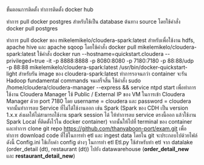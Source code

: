 ขั้นตอนการติดตั้ง
ทำการติดตั้ง docker hub 

ทำการ pull docker postgres  สำหรับใช้เป็น   database ต้นทาง source โดยใช้คำสั่ง  docker pull postgres

ทำการ pull docker ของ mikelemikelo/cloudera-spark:latest สำหรับเพื่อใช้งาน  hdfs, apache hive และ apache sqoop โดยใช้คำสั่ง docker pull mikelemikelo/cloudera-spark:latest
ใช้คำสั่ง docker run --hostname=quickstart.cloudera --privileged=true -it -p 8888:8888 -p
8080:8080 -p 7180:7180 -p 88:88/udp -p 88:88 mikelemikelo/cloudera-spark:latest /usr/bin/docker-quickstart-light สำหรับรัน image ของ cloudera-spark:latest
ทำการรอจนกว่า container จะรัน Hadoop fundamental commands จนเสร็จสิ้น
ใช้คำสั่ง sudo /home/cloudera/cloudera-manager --express && service ntpd start เพื่อทำการใช้งาน Cloudera Manager
ใช้ Public / External IP ของ VM ในการเข้า Cloudera Manager ด้วย port 7180 โดย username = cloudera และ password = cloudera
จากนั้นทำการลบ Service ที่ไม่ได้ใช้งานออก เช่น Spark (Spark ของ CDH เป็น version 1.x.x ส่งผลให้ไม่สามารถใช้งาน spark session ได้ ให้ทำการลบ service ตรงนี้ออก แล้วใช้งาน Spark Local ที่ติดตั้งไว้ใน docker container)
จากนั้นให้ไปที่  terminal  ของ container และทำการ clone git repo https://github.com/thanyaboon-port/exam.git เพื่อทำการ download code ที่ใช้ในการทำ etl และ ingest data 
โดยใน git จะประกอบไปด้วยไฟล์ ดังนี้
Config.ini ใช้เก็บค่า config ต่างๆ ในการทำ etl
Etl.py ใช้สำหรับทำ etl จาก datalake (order_detail (dt), restaurant (dt)) ไปยัง datawarehouse (__order_detail_new__ และ __restaurant_detail_new__)



 
 





